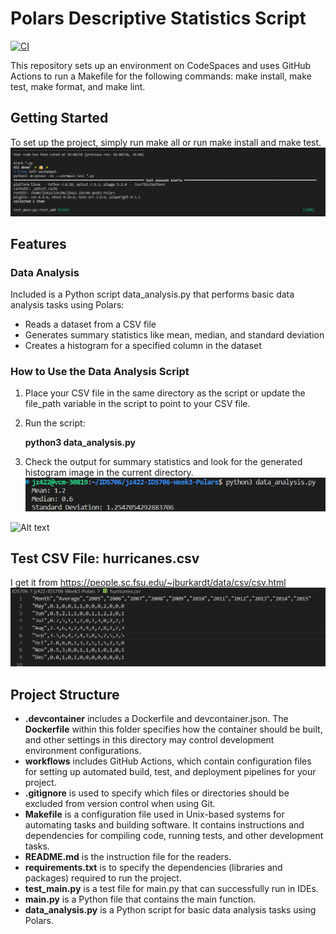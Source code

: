 # Polars Descriptive Statistics Script
[![CI](https://github.com/Jingzhi-cyber/jz422-IDS706-Week3-Polars/actions/workflows/cicd.yml/badge.svg)](https://github.com/Jingzhi-cyber/jz422-IDS706-Week3-Polars/actions/workflows/cicd.yml)

This repository sets up an environment on CodeSpaces and uses GitHub Actions to run a Makefile for the following commands: make install, make test, make format, and make lint.

## Getting Started
To set up the project, simply run make all or run make install and make test.
![Alt text](image_make.png)

## Features
### Data Analysis
Included is a Python script data_analysis.py that performs basic data analysis tasks using Polars:

- Reads a dataset from a CSV file
- Generates summary statistics like mean, median, and standard deviation
- Creates a histogram for a specified column in the dataset

### How to Use the Data Analysis Script
1. Place your CSV file in the same directory as the script or update the file_path variable in the script to point to your CSV file.
2. Run the script:

    **python3 data_analysis.py**

3. Check the output for summary statistics and look for the generated histogram image in the current directory.
![Alt text](image_terminal.png)

![Alt text](Average_histogram.png)


## Test CSV File: hurricanes.csv

I get it from <https://people.sc.fsu.edu/~jburkardt/data/csv/csv.html>
![Alt text](image_csv.png)

## Project Structure
- **.devcontainer** includes a Dockerfile and devcontainer.json. The **Dockerfile** within this folder specifies how the container should be built, and other settings in this directory may control development environment configurations.
- **workflows** includes GitHub Actions, which contain configuration files for setting up automated build, test, and deployment pipelines for your project.
- **.gitignore** is used to specify which files or directories should be excluded from version control when using Git.
- **Makefile** is a configuration file used in Unix-based systems for automating tasks and building software. It contains instructions and dependencies for compiling code, running tests, and other development tasks.
- **README.md** is the instruction file for the readers.
- **requirements.txt** is to specify the dependencies (libraries and packages) required to run the project.
- **test_main.py** is a test file for main.py that can successfully run in IDEs.
- **main.py** is a Python file that contains the main function.
- **data_analysis.py** is a Python script for basic data analysis tasks using Polars.
